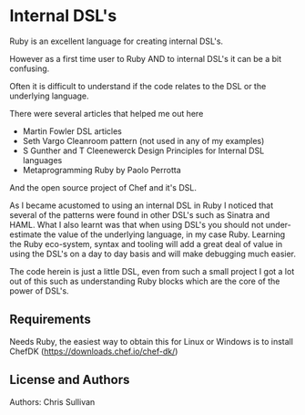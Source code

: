 Internal DSL's
==============
Ruby is an excellent language for creating internal DSL's. 

However as a first time user to Ruby AND to internal DSL's it can be a bit confusing. 

Often it is difficult to understand if the code relates to the DSL or the underlying language.

There were several articles that helped me out here
- Martin Fowler DSL articles
- Seth Vargo Cleanroom pattern (not used in any of my examples)
- S Gunther and T Cleenewerck Design Principles for Internal DSL languages
- Metaprogramming Ruby by Paolo Perrotta

And the open source project of Chef and it's DSL. 

As I became acustomed to using an internal DSL in Ruby I noticed that several of the patterns were found in other DSL's such as Sinatra and HAML.
What I also learnt was that when using DSL's you should not under-estimate the value of the underlying language, in my case Ruby.
Learning the Ruby eco-system, syntax and tooling will add a great deal of value in using the DSL's on a day to day basis and will make debugging much easier.

The code herein is just a little DSL, even from such a small project I got a lot out of this such as understanding Ruby blocks which are the core of the power of DSL's. 

Requirements
------------
Needs Ruby, the easiest way to obtain this for Linux or Windows is to install ChefDK (https://downloads.chef.io/chef-dk/)

License and Authors
-------------------
Authors: Chris Sullivan
